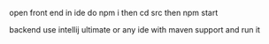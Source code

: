 open front end in ide
do npm i
then cd src 
then npm start

backend use intellij ultimate or any ide with maven support and run it
